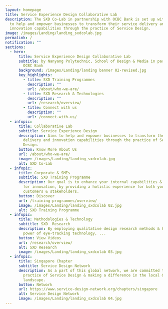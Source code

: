```yaml
---
layout: homepage
title: Service Experience Design Collaborative Lab
description: The SXD Co-Lab in partnership with OCBC Bank is set up with the aim
  to help and empower businesses to transform their service delivery and
  innovation capabilities through the practice of Service Design.
image: /images/Landing/landing_sxdcolab.jpg
permalink: /
notification: ""
sections:
  - hero:
      title: Service Experience Design Collaborative Lab
      subtitle: by Nanyang Polytechnic, School of Design & Media in partnership with
        OCBC Bank
      background: /images/Landing/landing banner 02-revised.jpg
      key_highlights:
        - title: SXD Training Programmes
          description: ""
          url: /about/who-we-are/
        - title: SXD Research & Technologies
          description: ""
          url: /research/overview/
        - title: Connect with us
          description: ""
          url: /connect-with-us/
  - infopic:
      title: Collaborative Lab
      subtitle: Service Experience Design
      description: Aims to help and empower businesses to transform their service
        delivery and innovation capabilities through the practice of Service
        Design.
      button: Know More About Us
      url: /about/who-we-are/
      image: /images/Landing/landing_sxdcolab.jpg
      alt: SXD Co-Lab
  - infopic:
      title: Corporate & SMEs
      subtitle: SXD Training Programme
      description: Our goal is to enhance your internal capabilities & work processes
        for innovation, by providing a holistic experience for both your
        customers & stakeholders.
      button: Discover
      url: /training-programmes/overview/
      image: /images/Landing/landing_sxdcolab 02.jpg
      alt: SXD Training Programme
  - infopic:
      title: Methodologies & Technology
      subtitle: SXD  Research
      description: By employing qualitative design research methods & harnessing the
        power of eye-tracking technology, ...
      button: View Videos
      url: /research/overview/
      alt: SXD Research
      image: /images/Landing/landing_sxdcolab 03.jpg
  - infopic:
      title: Singapore Chapter
      subtitle: Service Design Network
      description: As a part of this global network, we are committed to elevating the
        practice of Service Design & making a difference in the local & regional
        landscape.
      button: Network
      url: https://www.service-design-network.org/chapters/singapore
      alt: Service Design Network
      image: /images/Landing/landing_sxdcolab 04.jpg
---
```

